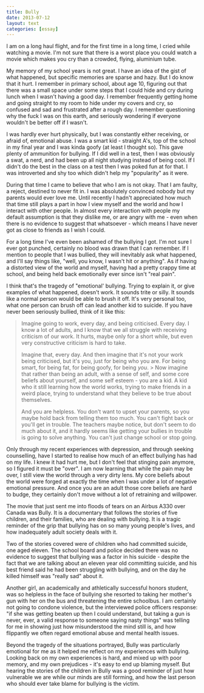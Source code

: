 ```yaml
---
title: Bully
date: 2013-07-12
layout: text
categories: [essay]
---
```


I am on a long haul flight, and for the first time in a long time, I cried while watching a movie. I'm not sure that there is a worst place you could watch a movie which makes you cry than a crowded, flying, aluminium tube.

My memory of my school years is not great. I have an idea of the gist of what happened, but specific memories are sparse and hazy. But I do know that it hurt. I remember in primary school, about age 10, figuring out that there was a small space under some steps that I could hide and cry during lunch when I wasn't having a good day. I remember frequently getting home and going straight to my room to hide under my covers and cry, so confused and sad and frustrated after a rough day. I remember questioning why the fuck I was on this earth, and seriously wondering if everyone wouldn't be better off if I wasn't.

I was hardly ever hurt physically, but I was constantly either receiving, or afraid of, emotional abuse. I was a smart kid - straight A's, top of the school in my final year and I was kinda goofy (at least I thought so). This gave plenty of ammunition for bullying. If I did well in a test, then I was obviously a swat, a nerd, and had been up all night studying instead of being cool. If I didn't do the best in the class on a test then I was poked fun at for that. I was introverted and shy too which didn't help my "popularity" as it were.

During that time I came to believe that who I am is not okay. That I am faulty, a reject, destined to never fit in. I was absolutely convinced nobody but my parents would ever love me. Until recently I hadn't appreciated how much that time still plays a part in how I view myself and the world and how I interact with other people. In almost every interaction with people my default assumption is that they dislike me, or are angry with me - even when there is no evidence to suggest that whatsoever - which means I have never got as close to friends as I wish I could. 

For a long time I've even been ashamed of the bullying I got. I'm not sure I ever got punched, certainly no blood was drawn that I can remember. If I mention to people that I was bullied, they will inevitably ask what happened, and I'll say things like, "well, you know, I wasn't hit or anything". As if having a distorted view of the world and myself, having had a pretty crappy time at school, and being held back emotionally ever since isn't "real pain".

I think that's the tragedy of "emotional' bullying. Trying to explain it, or give examples of what happened, doesn't work. It sounds trite or silly. It sounds like a normal person would be able to brush it off. It's very personal too, what one person can brush off can lead another kid to suicide. If you have never been seriously bullied, think of it like this: 

> Imagine going to work, every day, and being criticised. Every day. I know a lot of adults, and I know that we all struggle with receiving criticism of our work. It hurts, maybe only for a short while, but even very constructive criticism is hard to take.
>
> Imagine that, every day. And then imagine that it's not your work being criticised, but it's you, just for being who you are. For being smart, for being fat, for being goofy, for being _you_. > Now imagine that rather than being an adult, with a sense of self, and some core beliefs about yourself, and some self esteem - you are a kid. A kid who it still learning how the world works, trying to make friends in a weird place, trying to understand what they believe to be true about themselves.
>
> And you are helpless. You don't want to upset your parents, so you maybe hold back from telling them too much. You can't fight back or you'll get in trouble. The teachers maybe notice, but don't seem to do much about it, and it hardly seems like getting your bullies in trouble is going to solve anything. You can't just change school or stop going.

Only through my recent experiences with depression, and through seeking counselling, have I started to realise how much of an effect bullying has had on my life. I knew it had hurt me, but I don't feel that stinging pain anymore, so I figured it must be "over". I am now learning that while the pain may be over, I still view the world through a very dirty lens. My core beliefs about the world were forged at exactly the time when I was under a lot of negative emotional pressure. And once you are an adult those core beliefs are hard to budge, they certainly don't move without a lot of retraining and willpower.

The movie that just sent me into floods of tears on an Airbus A330 over Canada was Bully. It is a documentary that follows the stories of five children, and their families, who are dealing with bullying. It is a tragic reminder of the grip that bullying has on so many young people's lives, and how inadequately adult society deals with it.

Two of the stories covered were of children who had committed suicide, one aged eleven. The school board and police decided there was no evidence to suggest that bullying was a factor in his suicide - despite the fact that we are talking about an eleven year old committing suicide, and his best friend said he had been struggling with bullying, and on the day he killed himself was "really sad" about it.

Another girl, an academically and athletically successful honors student, was so helpless in the face of bullying she resorted to taking her mother's gun with her on the bus and threatening the entire schoolbus. I am certainly not going to condone violence, but the interviewed police officers response: "if she was getting beaten up then I could understand, but taking a gun is never, ever, a valid response to someone saying nasty things" was telling for me in showing just how misunderstood the mind still is, and how flippantly we often regard emotional abuse and mental health issues.

Beyond the tragedy of the situations portrayed, Bully was particularly emotional for me as it helped me reflect on my experiences with bullying. Looking back on my own experiences is hard, and mixed up with poor memory, and my own prejudices - it's easy to end up blaming myself. But hearing the stories of the children in Bully was a good reminder of just how vulnerable we are while our minds are still forming, and how the last person who should ever take blame for bullying is the victim.
